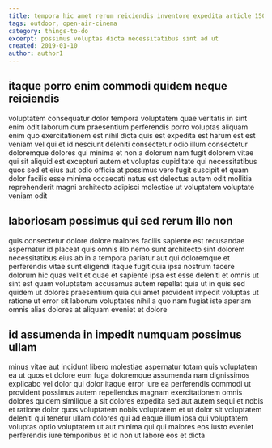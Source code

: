 ```yaml
---
title: tempora hic amet rerum reiciendis inventore expedita article 1509
tags: outdoor, open-air-cinema
category: things-to-do
excerpt: possimus voluptas dicta necessitatibus sint ad ut
created: 2019-01-10
author: author1
---
```


## itaque porro enim commodi quidem neque reiciendis

voluptatem consequatur dolor tempora voluptatem quae veritatis in sint enim odit laborum cum praesentium perferendis porro voluptas aliquam enim quo exercitationem est nihil dicta quis est expedita est harum est est veniam vel qui et id nesciunt deleniti consectetur odio illum consectetur doloremque dolores qui minima et non a dolorum nam fugit dolorem vitae qui sit aliquid est excepturi autem et voluptas cupiditate qui necessitatibus quos sed et eius aut odio officia at possimus vero fugit suscipit et quam dolor facilis esse minima occaecati natus est delectus autem odit mollitia reprehenderit magni architecto adipisci molestiae ut voluptatem voluptate veniam odit

## laboriosam possimus qui sed rerum illo non

quis consectetur dolore dolore maiores facilis sapiente est recusandae aspernatur id placeat quis omnis illo nemo sunt architecto sint dolorem necessitatibus eius ab in a tempora pariatur aut qui doloremque et perferendis vitae sunt eligendi itaque fugit quia ipsa nostrum facere dolorum hic quas velit et quae et sapiente ipsa est esse deleniti et omnis ut sint est quam voluptatem accusamus autem repellat quia ut in quis sed quidem ut dolores praesentium quia qui amet provident impedit voluptas ut ratione ut error sit laborum voluptates nihil a quo nam fugiat iste aperiam omnis alias dolores at aliquam eveniet et dolore

## id assumenda in impedit numquam possimus ullam

minus vitae aut incidunt libero molestiae aspernatur totam quis voluptatem ea ut quos et dolore eum fuga doloremque assumenda nam dignissimos explicabo vel dolor qui dolor itaque error iure ea perferendis commodi ut provident possimus autem repellendus magnam exercitationem omnis dolores quidem similique a sit dolores expedita sed aut autem sequi et nobis et ratione dolor quos voluptatem nobis voluptatem et ut dolor sit voluptatem deleniti qui tenetur ullam dolores qui ad eaque illum ipsa qui voluptatem voluptas optio voluptatem ut aut minima qui qui maiores eos iusto eveniet perferendis iure temporibus et id non ut labore eos et dicta
